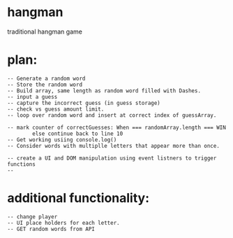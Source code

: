 # hangman

traditional hangman game

# plan:

    -- Generate a random word
    -- Store the random word
    -- Build array, same length as random word filled with Dashes.
    -- input a guess
    -- capture the incorrect guess (in guess storage)
    -- check vs guess amount limit.
    -- loop over random word and insert at correct index of guessArray.

    -- mark counter of correctGuesses: When === randomArray.length === WIN
            else continue back to line 10
    -- Get working usiing console.log()
    -- Consider words with multiplle letters that appear more than once.

    -- create a UI and DOM manipulation using event listners to trigger functions
    --

# additional functionality:

    -- change player
    -- UI place holders for each letter.
    -- GET random words from API
